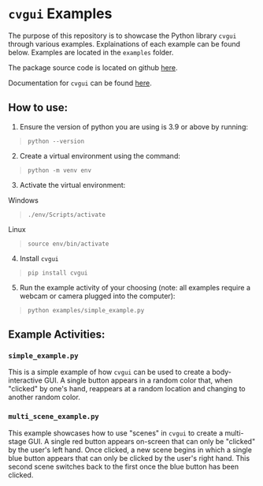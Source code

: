 # `cvgui` Examples

The purpose of this repository is to showcase the Python library 
`cvgui` through various examples. Explainations of each example can be found below.
Examples are located in the `examples` folder.

The package source code is located on github [here](https://github.com/mitchellss/cvgui). 

Documentation for `cvgui` can be found [here](https://mitchellss.github.io/cvgui/#cvgui).

## How to use:

1. Ensure the version of python you are using is 3.9 or above by running:

> `python --version`

2. Create a virtual environment using the command:

> `python -m venv env`

3. Activate the virtual environment:

Windows
> `./env/Scripts/activate`

Linux
> `source env/bin/activate`

4. Install `cvgui`

> `pip install cvgui`

5. Run the example activity of your choosing (note: all examples require a webcam or camera plugged into the computer):

> `python examples/simple_example.py`

## Example Activities:

### `simple_example.py`

This is a simple example of how `cvgui` can be used to create a
body-interactive GUI. A single button appears in a random color that,
when "clicked" by one's hand, reappears at a random location and changing
to another random color.

### `multi_scene_example.py`

This example showcases how to use "scenes" in `cvgui` to create a
multi-stage GUI. A single red button appears on-screen that can only
be "clicked" by the user's left hand. Once clicked, a new scene begins
in which a single blue button appears that can only be clicked by the 
user's right hand. This second scene switches back to the first once
the blue button has been clicked.
